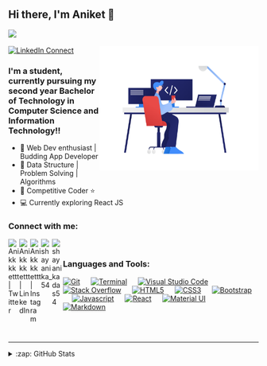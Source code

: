 ## Hi there, I'm Aniket 👋
![](https://komarev.com/ghpvc/?username=Anikkkkettt&color=blueviolet)

[![LinkedIn Connect](https://img.shields.io/badge/LinkedIn-Connect-blue?style=for-the-badge&logo=linkedin)](https://www.linkedin.com/in/)
<img src="https://raw.githubusercontent.com/jashnimje/jashnimje/master/image1.png" height="250px" width="320px" alt="illustration" align="right">
### I'm a student, currently pursuing my second year Bachelor of Technology in Computer Science and Information Technology!!

- 🔭 Web Dev enthusiast | Budding App Developer
- 🌱 Data Structure | Problem Solving | Algorithms
- 👯 Competitive Coder ⭐
- 💻 Currently exploring React JS

### Connect with me:

[<img align="left" alt="Anikkkkettt | Twitter" width="22px" src="https://cdn.jsdelivr.net/npm/simple-icons@v3/icons/twitter.svg" />][twitter] 
[<img align="left" alt="Anikkkkettt | LinkedIn" width="22px" src="https://cdn.jsdelivr.net/npm/simple-icons@v3/icons/linkedin.svg" />][linkedin]
[<img align="left" alt="Anikkkkettt | Instagram" width="22px" src="https://cdn.jsdelivr.net/npm/simple-icons@v3/icons/instagram.svg" />][instagram]
<a href="https://www.codechef.com/users/aniket3101" target="blank"><img align="left" src="https://cdn.jsdelivr.net/npm/simple-icons@3.1.0/icons/codechef.svg" alt="shayanika_54" width="22px" /></a>
<a href="https://www.hackerrank.com/AniketNayek" target="blank"><img align="left" src="https://raw.githubusercontent.com/rahuldkjain/github-profile-readme-generator/master/src/images/icons/Social/hackerrank.svg" alt="shayanikadas54" width="22px" /></a>
</p>

<br />

### Languages and Tools:

<!--/*<img align="left" alt="Visual Studio Code" width="26px" src="https://raw.githubusercontent.com/github/explore/80688e429a7d4ef2fca1e82350fe8e3517d3494d/topics/visual-studio-code/visual-studio-code.png" />
<img align="left" alt="HTML5" width="26px" src="https://raw.githubusercontent.com/github/explore/80688e429a7d4ef2fca1e82350fe8e3517d3494d/topics/html/html.png" />
<img align="left" alt="CSS3" width="26px" src="https://raw.githubusercontent.com/github/explore/80688e429a7d4ef2fca1e82350fe8e3517d3494d/topics/css/css.png" />
<img align="left" alt="JavaScript" width="26px" src="https://raw.githubusercontent.com/github/explore/80688e429a7d4ef2fca1e82350fe8e3517d3494d/topics/javascript/javascript.png" />
<!-- <img align="left" alt="React" width="26px" src="https://raw.githubusercontent.com/github/explore/80688e429a7d4ef2fca1e82350fe8e3517d3494d/topics/react/react.png" />
<img align="left" alt="Node.js" width="26px" src="https://raw.githubusercontent.com/github/explore/80688e429a7d4ef2fca1e82350fe8e3517d3494d/topics/nodejs/nodejs.png" />
<img align="left" alt="SQL" width="26px" src="https://raw.githubusercontent.com/github/explore/80688e429a7d4ef2fca1e82350fe8e3517d3494d/topics/sql/sql.png" />
<img align="left" alt="MySQL" width="26px" src="https://raw.githubusercontent.com/github/explore/80688e429a7d4ef2fca1e82350fe8e3517d3494d/topics/mysql/mysql.png" />
<img align="left" alt="MongoDB" width="26px" src="https://raw.githubusercontent.com/github/explore/80688e429a7d4ef2fca1e82350fe8e3517d3494d/topics/mongodb/mongodb.png" /> -
<img align="left" alt="Git" width="26px" src="https://raw.githubusercontent.com/github/explore/80688e429a7d4ef2fca1e82350fe8e3517d3494d/topics/git/git.png" />
<img align="left" alt="GitHub" width="26px" src="https://raw.githubusercontent.com/github/explore/78df643247d429f6cc873026c0622819ad797942/topics/github/github.png" />
<img align="left" alt="Terminal" width="26px" src="https://raw.githubusercontent.com/github/explore/80688e429a7d4ef2fca1e82350fe8e3517d3494d/topics/terminal/terminal.png" />-->
<a href="https://git-scm.com/"><img alt="Git" src="https://img.shields.io/badge/Git-F05032?style=for-the-badge&logo=git&logoColor=white"></a>
  &emsp;
    <a href="https://docs.microsoft.com/en-us/windows/terminal/"><img alt="Terminal" src="https://img.shields.io/badge/windows%20terminal-4D4D4D?style=for-the-badge&logo=windows%20terminal&logoColor=white"></a>
     &emsp;
    <a href="https://code.visualstudio.com/"><img alt="Visual Studio Code" src="https://img.shields.io/badge/Visual_Studio_Code-0078D4?style=for-the-badge&logo=visual%20studio%20code&logoColor=white"></a>
  &emsp;
    <a href="https://stackoverflow.com/"><img alt="Stack Overflow" src="https://img.shields.io/badge/Stack_Overflow-FE7A16?style=for-the-badge&logo=stack-overflow&logoColor=white"></a>
&emsp;
    <a href="https://developer.mozilla.org/en-US/docs/Web/HTML"><img alt="HTML5" src="https://img.shields.io/badge/HTML5-E34F26?style=for-the-badge&logo=html5&logoColor=white"></a>
    &emsp;
    <a href="https://developer.mozilla.org/en-US/docs/Web/CSS" target="_blank"><img alt="CSS3" src="https://img.shields.io/badge/CSS3-1572B6?style=for-the-badge&logo=css3&logoColor=white"></a>
     &emsp;
    <a href="https://getbootstrap.com/" target="_blank"><img alt="Bootstrap" src="https://img.shields.io/badge/Bootstrap-563D7C?style=for-the-badge&logo=bootstrap&logoColor=white"></a>
     &emsp;
    <a href="https://www.javascript.com/" target="_blank"><img alt="Javascript" src="https://img.shields.io/badge/JavaScript-323330?style=for-the-badge&logo=javascript&logoColor=F7DF1E"></a>
     &emsp;
    <a href="https://reactjs.org/"><img alt="React" src="https://img.shields.io/badge/React-20232A?style=for-the-badge&logo=react&logoColor=61DAFB"></a>
     &emsp; 
    <a href="https://mui.com/"><img alt="Material UI" src="https://img.shields.io/badge/Material%20UI-007FFF?style=for-the-badge&logo=mui&logoColor=white"></a>
     &emsp;
    <a href="https://www.markdownguide.org/"><img alt="Markdown" src="https://img.shields.io/badge/Markdown-000000?style=for-the-badge&logo=markdown&logoColor=white"></a>
     &emsp;

<br />
<br />

---

<details>
  <summary>:zap: GitHub Stats</summary>
  <img src="https://i.pinimg.com/originals/84/e8/47/84e84792bd2f7489443c4bdbc20e182c.png" height="200px" width="200px" alt="illustration" align="left">
  <p align="center"><img align="center" src="https://github-readme-stats.vercel.app/api?username=Anikkkkettt&show_icons=true&theme=tokyonight"> 
<img src="https://i.pinimg.com/originals/7b/7e/07/7b7e0712e9c23914f938ec7f51cd0951.png" height="200px" width="200px" alt="illustration" align="right">
  <p align="center">
    <img align="center" src="https://github-readme-streak-stats.herokuapp.com/?user=Anikkkkettt&theme=radical"> 
   <p align="center">
     <img align="center" src="https://activity-graph.herokuapp.com/graph?username=Anikkkkettt"> 
  <p align="center">
  <img  src="https://i.pinimg.com/originals/e4/26/70/e426702edf874b181aced1e2fa5c6cde.gif" height="248px" width="480px" alt="illustration" style="border-radius:5%" align="right">
  </p>
<p><img align="left" src="https://github-readme-stats.vercel.app/api/top-langs?username=Anikkkkettt&show_icons=true&locale=en&layout=compact"  height="248px" width="480px"alt="Anikkkkettt" /></p>




</details>

[twitter]: https://twitter.com/aniketnayek31
[instagram]: https://www.instagram.com/_.anikkket._/
[linkedin]: https://www.linkedin.com/in/Aniket_Nayek/

